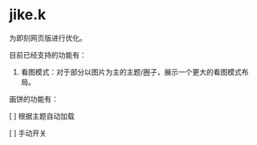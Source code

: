 # jike.k

为即刻网页版进行优化。

目前已经支持的功能有：

1. 看图模式：对于部分以图片为主的主题/圈子，展示一个更大的看图模式布局。

画饼的功能有：

[ ] 根据主题自动加载

[ ] 手动开关
